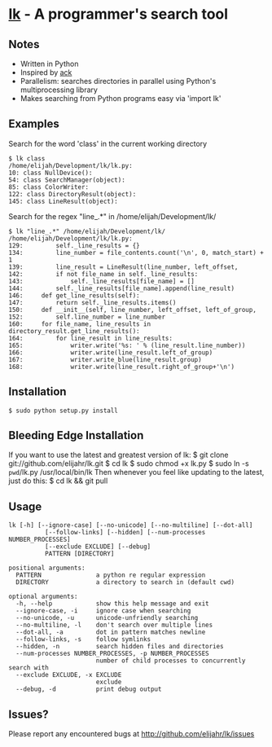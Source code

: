 [lk](http://github.com/elijahr/lk/) - A programmer's search tool
==================================================

Notes
-----
- Written in Python
- Inspired by [ack](http://betterthangrep.com/)
- Parallelism: searches directories in parallel using Python's multiprocessing library
- Makes searching from Python programs easy via 'import lk'

Examples
-------
Search for the word 'class' in the current working directory

    $ lk class
    /home/elijah/Development/lk/lk.py:
    10: class NullDevice():
    54: class SearchManager(object):
    85: class ColorWriter:
    122: class DirectoryResult(object):
    145: class LineResult(object):

Search for the regex "line_.*" in /home/elijah/Development/lk/

    $ lk "line_.*" /home/elijah/Development/lk/
    /home/elijah/Development/lk/lk.py:
    129:         self._line_results = {}
    134:         line_number = file_contents.count('\n', 0, match_start) + 1
    139:         line_result = LineResult(line_number, left_offset,
    142:         if not file_name in self._line_results:
    143:             self._line_results[file_name] = []
    144:         self._line_results[file_name].append(line_result)
    146:     def get_line_results(self):
    147:         return self._line_results.items()
    150:     def __init__(self, line_number, left_offset, left_of_group,
    152:         self.line_number = line_number
    160:     for file_name, line_results in directory_result.get_line_results():
    164:         for line_result in line_results:
    165:             writer.write('%s: ' % (line_result.line_number))
    166:             writer.write(line_result.left_of_group)
    167:             writer.write_blue(line_result.group)
    168:             writer.write(line_result.right_of_group+'\n')

Installation
------------
    $ sudo python setup.py install

Bleeding Edge Installation
--------------------------
If you want to use the latest and greatest version of lk:
    $ git clone git://github.com/elijahr/lk.git
    $ cd lk
    $ sudo chmod +x lk.py
    $ sudo ln -s `pwd`/lk.py /usr/local/bin/lk
Then whenever you feel like updating to the latest, just do this:
    $ cd lk && git pull

Usage
-----
    lk [-h] [--ignore-case] [--no-unicode] [--no-multiline] [--dot-all]
              [--follow-links] [--hidden] [--num-processes NUMBER_PROCESSES]
              [--exclude EXCLUDE] [--debug]
              PATTERN [DIRECTORY]

    positional arguments:
      PATTERN               a python re regular expression
      DIRECTORY             a directory to search in (default cwd)

    optional arguments:
      -h, --help            show this help message and exit
      --ignore-case, -i     ignore case when searching
      --no-unicode, -u      unicode-unfriendly searching
      --no-multiline, -l    don't search over multiple lines
      --dot-all, -a         dot in pattern matches newline
      --follow-links, -s    follow symlinks
      --hidden, -n          search hidden files and directories
      --num-processes NUMBER_PROCESSES, -p NUMBER_PROCESSES
                            number of child processes to concurrently search with
      --exclude EXCLUDE, -x EXCLUDE
                            exclude
      --debug, -d           print debug output

Issues?
-------
Please report any encountered bugs at http://github.com/elijahr/lk/issues
